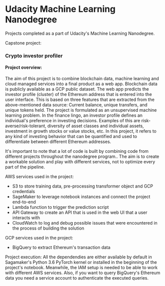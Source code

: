 # Udacity Machine Learning Nanodegree

Projects completed as a part of Udacity's Machine Learning Nanodegree.

Capstone project:
### Crypto investor profiler

#### Project overview:
The aim of this project is to combine blockchain data, machine learning and cloud managed services into a final product as a web app. Blockchain data is publicly available as a GCP public dataset.
The web app predicts the investor profile (cluster) of the Ethereum address that is entered into the user interface. This is based on three features that are extracted from the above-mentioned data source: Current balance, unique transfers, and unique tokens held. The project is formulated as an unsupervised machine learning problem.
In the finance lingo, an investor profile defines an individual's preference in investing decisions. Examples of this are risk-averse/risk-tolerant, diversity of  asset classes and individual assets, investment in growth stocks or value stocks, etc.
In this project, it refers to any kind of investing behavior that can be quantified and used to differentiate between different Ethereum addresses.

It's important to note that a lot of code is built by combining code from different projects throughout the nanodegree program.. The aim is to create a workable solution and play with different services, not to optimize every part of the pipeline.


AWS services used in the project:
- S3 to store training data, pre-processing transformer object and GCP credentials
- SageMaker to leverage notebook instances and connect the project end-to-end
- Lambda function to trigger the prediction script
- API Gateway to create an API that is used in the web UI that a user interacts with
- CloudWatch to log and debug possible issues that were encountered in the process of building the solution


GCP services used in the project:
- BigQuery to extract Ethereum's transaction data



Project execution: All the dependendies are either available by default in Sagamaker's Python 3.6 PyTorch kernel or installed in the beginning of the project's notebook.
Meanwhile, the IAM setup is needed to be able to work with different AWS services. Also, if you want to query BigQuery's Ethereum data you need a service account to authenticate the executed queries.


